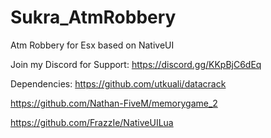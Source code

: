 # Sukra_AtmRobbery
Atm Robbery for Esx based on NativeUI

Join my Discord for Support:
https://discord.gg/KKpBjC6dEq

Dependencies:
https://github.com/utkuali/datacrack

https://github.com/Nathan-FiveM/memorygame_2

https://github.com/FrazzIe/NativeUILua
